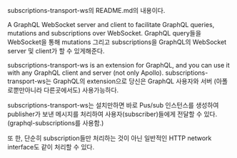 subscriptions-transport-ws의 README.md의 내용이다.

A GraphQL WebSocket server and client to facilitate GraphQL queries, mutations and subscriptions over WebSocket.
GraphQL query들을 WebSocket을 통해 mutations 그리고 subscriptions을 GraphQL의 WebSocket server 및 client가 할 수 있게해준다.

subscriptions-transport-ws is an extension for GraphQL, and you can use it with any GraphQL client and server (not only Apollo).
subscriptions-transport-ws는 GraphQL의 extension으로 당신은 GraphQL 사용자와 서버 (아폴로뿐만아니라 다른곳에서도) 사용가능하다.

subscriptions-transport-ws는 설치만하면 바로 Pus/sub 인스턴스를 생성하여 publisher가 보낸 메시지를 처리하여 사용자(subscriber)들에게
전달할 수 있다. (graphql-subscriptions를 사용함.)

또 한, 단순히 subscription들만 처리하는 것이 아닌 일반적인 HTTP network interface도 같이 처리할 수 있다.
